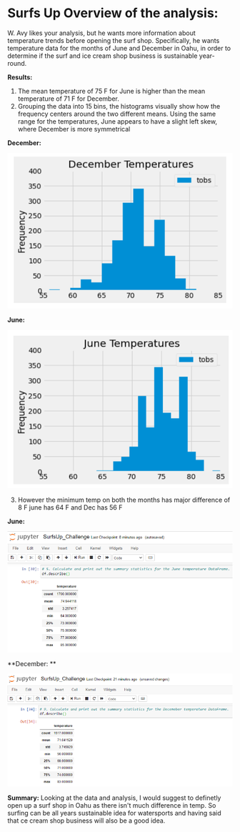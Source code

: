 # Surfs Up Overview of the analysis:
W. Avy likes your analysis, but he wants more information about temperature trends before opening the surf shop. Specifically, he wants temperature data for the months of June and December in Oahu, in order to determine if the surf and ice cream shop business is sustainable year-round.

**Results:**
1) The mean temperature of 75 F for June is higher than the mean temperature of 71 F for December.
2) Grouping the data into 15 bins, the histograms visually show how the frequency centers around the two different means. Using the same range for the temperatures, June appears to have a slight left skew, where December is more symmetrical

**December:**

![name-of-you-image](https://github.com/Anuradha0/Surfs_Up/blob/main/Images/dec_temp_graph.PNG)

**June:**

![name-of-you-image](https://github.com/Anuradha0/Surfs_Up/blob/main/Images/june_temp_graph.PNG)

3) However the minimum temp on both the months has major difference of 8 F june has 64 F and Dec has 56 F

**June:**

![name-of-you-image](https://github.com/Anuradha0/Surfs_Up/blob/main/Images/D1.png)

**December: **

![name-of-you-image](https://github.com/Anuradha0/Surfs_Up/blob/main/Images/D2.png)

**Summary:** 
Looking at the data and analysis, I would suggest to definetly open up a surf shop in Oahu as there isn't much difference in temp. So surfing can be all years sustainable idea for watersports and having said that ce cream shop business will also be a good idea.
